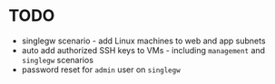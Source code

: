 # TODO

- singlegw scenario - add Linux machines to web and app subnets
- auto add authorized SSH keys to VMs - including `management` and `singlegw` scenarios
- password reset for `admin` user on `singlegw`

